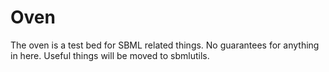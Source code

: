 # Oven
The oven is a test bed for SBML related things.
No guarantees for anything in here. Useful things will be moved to sbmlutils.